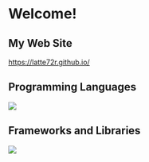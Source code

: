 # Welcome!  
## My Web Site
https://latte72r.github.io/  

## Programming Languages  
![](https://skillicons.dev/icons?i=python,c,cpp,js,typescript,html,css)  
  

## Frameworks and Libraries  
<img src="https://skillicons.dev/icons?i=arduino,gtk,jquery" /> <br /><br />
